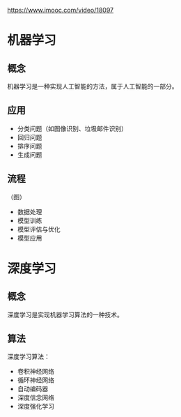 
https://www.imooc.com/video/18097

# 机器学习

## 概念

机器学习是一种实现人工智能的方法，属于人工智能的一部分。

## 应用

- 分类问题（如图像识别、垃圾邮件识别）
- 回归问题
- 排序问题
- 生成问题

## 流程

（图）

- 数据处理
- 模型训练
- 模型评估与优化
- 模型应用

# 深度学习

## 概念

深度学习是实现机器学习算法的一种技术。

## 算法

深度学习算法：
- 卷积神经网络
- 循环神经网络
- 自动编码器
- 深度信念网络
- 深度强化学习













